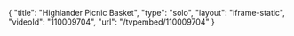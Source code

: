 {
    "title": "Highlander Picnic Basket",
    "type": "solo",
    "layout": "iframe-static",
    "videoId": "110009704",
    "url": "\/tvpembed\/110009704"
}